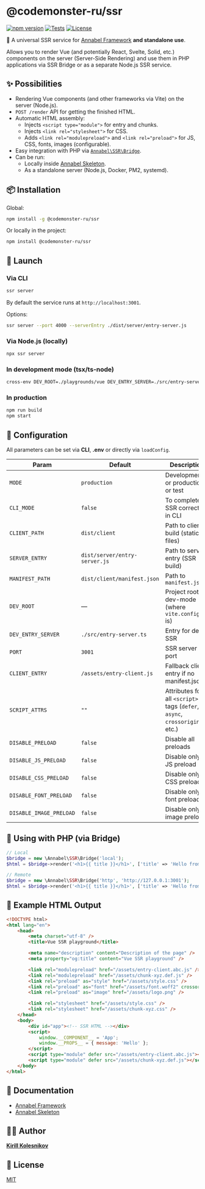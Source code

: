 # @codemonster-ru/ssr

[![npm
version](https://img.shields.io/npm/v/@codemonster-ru/ssr.svg?style=flat-square)](https://www.npmjs.com/package/@codemonster-ru/ssr)
[![Tests](https://github.com/codemonster-ru/ssr/actions/workflows/tests.yml/badge.svg)](https://github.com/codemonster-ru/ssr/actions)
[![License](https://img.shields.io/npm/l/@codemonster-ru/ssr.svg?style=flat-square)](LICENSE)

🚀 A universal SSR service for [Annabel Framework](https://github.com/codemonster-ru/annabel) **and standalone use**.

Allows you to render Vue (and potentially React, Svelte, Solid, etc.) components on the server (Server-Side Rendering) and use them in PHP applications via SSR Bridge or as a separate Node.js SSR service.

## ✨ Possibilities

-   Rendering Vue components (and other frameworks via Vite) on the server (Node.js).
-   `POST /render` API for getting the finished HTML.
-   Automatic HTML assembly:
    -   Injects `<script type="module">` for entry and chunks.
    -   Injects `<link rel="stylesheet">` for CSS.
    -   Adds `<link rel="modulepreload">` and `<link rel="preload">` for JS, CSS, fonts, images (configurable).
-   Easy integration with PHP via [`Annabel\SSR\Bridge`](https://github.com/codemonster-ru/annabel).
-   Can be run:
    -   Locally inside [Annabel Skeleton](https://github.com/codemonster-ru/annabel-skeleton).
    -   As a standalone server (Node.js, Docker, PM2, systemd).

## 📦 Installation

Global:

```bash
npm install -g @codemonster-ru/ssr
```

Or locally in the project:

```bash
npm install @codemonster-ru/ssr
```

## 🚀 Launch

### Via CLI

```bash
ssr server
```

By default the service runs at `http://localhost:3001`.

Options:

```bash
ssr server --port 4000 --serverEntry ./dist/server/entry-server.js
```

### Via Node.js (locally)

```bash
npx ssr server
```

### In development mode (tsx/ts-node)

```bash
cross-env DEV_ROOT=./playgrounds/vue DEV_ENTRY_SERVER=./src/entry-server.ts tsx src/server.ts
```

### In production

```bash
npm run build
npm start
```

## 🔧 Configuration

All parameters can be set via **CLI**, **.env** or directly via `loadConfig`.

| Param                   | Default                       | Description                                                                |
| ----------------------- | ----------------------------- | -------------------------------------------------------------------------- |
| `MODE`                  | `production`                  | Development or production or test                                          |
| `CLI_MODE`              | `false`                       | To complete SSR correctly in CLI                                           |
| `CLIENT_PATH`           | `dist/client`                 | Path to client build (static files)                                        |
| `SERVER_ENTRY`          | `dist/server/entry-server.js` | Path to server entry (SSR build)                                           |
| `MANIFEST_PATH`         | `dist/client/manifest.json`   | Path to `manifest.json`                                                    |
| `DEV_ROOT`              | —                             | Project root for dev-mode (where `vite.config.ts` is)                      |
| `DEV_ENTRY_SERVER`      | `./src/entry-server.ts`       | Entry for dev SSR                                                          |
| `PORT`                  | `3001`                        | SSR server port                                                            |
| `CLIENT_ENTRY`          | `/assets/entry-client.js`     | Fallback client entry if no manifest.json                                  |
| `SCRIPT_ATTRS`          | `""`                          | Attributes for all `<script>` tags (`defer`, `async`, `crossorigin`, etc.) |
| `DISABLE_PRELOAD`       | `false`                       | Disable all preloads                                                       |
| `DISABLE_JS_PRELOAD`    | `false`                       | Disable only JS preload                                                    |
| `DISABLE_CSS_PRELOAD`   | `false`                       | Disable only CSS preload                                                   |
| `DISABLE_FONT_PRELOAD`  | `false`                       | Disable only font preload                                                  |
| `DISABLE_IMAGE_PRELOAD` | `false`                       | Disable only image preload                                                 |

## 🔗 Using with PHP (via Bridge)

```php
// Local
$bridge = new \Annabel\SSR\Bridge('local');
$html = $bridge->render('<h1>{{ title }}</h1>', ['title' => 'Hello from PHP']);

// Remote
$bridge = new \Annabel\SSR\Bridge('http', 'http://127.0.0.1:3001');
$html = $bridge->render('<h1>{{ title }}</h1>', ['title' => 'Hello from PHP']);
```

## 📑 Example HTML Output

```html
<!DOCTYPE html>
<html lang="en">
    <head>
        <meta charset="utf-8" />
        <title>Vue SSR playground</title>

        <meta name="description" content="Description of the page" />
        <meta property="og:title" content="Vue SSR playground" />

        <link rel="modulepreload" href="/assets/entry-client.abc.js" />
        <link rel="modulepreload" href="/assets/chunk-xyz.def.js" />
        <link rel="preload" as="style" href="/assets/style.css" />
        <link rel="preload" as="font" href="/assets/font.woff2" crossorigin />
        <link rel="preload" as="image" href="/assets/logo.png" />

        <link rel="stylesheet" href="/assets/style.css" />
        <link rel="stylesheet" href="/assets/chunk-xyz.css" />
    </head>
    <body>
        <div id="app"><!-- SSR HTML --></div>
        <script>
            window.__COMPONENT__ = 'App';
            window.__PROPS__ = { message: 'Hello' };
        </script>
        <script type="module" defer src="/assets/entry-client.abc.js"></script>
        <script type="module" defer src="/assets/chunk-xyz.def.js"></script>
    </body>
</html>
```

## 📖 Documentation

-   [Annabel Framework](https://github.com/codemonster-ru/annabel)
-   [Annabel Skeleton](https://github.com/codemonster-ru/annabel-skeleton)

## 👨‍💻 Author

[**Kirill Kolesnikov**](https://github.com/KolesnikovKirill)

## 📜 License

[MIT](https://github.com/codemonster-ru/ssr/blob/main/LICENSE)
